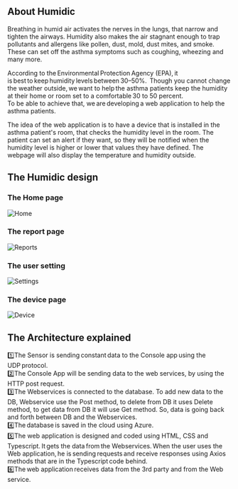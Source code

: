## About Humidic
Breathing in humid air activates the nerves in the lungs, that narrow and tighten the
airways. Humidity also makes the air stagnant enough to trap pollutants and allergens like
pollen, dust, mold, dust mites, and smoke. These can set off the asthma symptoms such as
coughing, wheezing and many more.

According to the Environmental Protection Agency
(EPA), it is best to keep humidity levels between 30–50%. 
Though you cannot change the weather outside, we want to help the asthma patients keep
the humidity at their home or room set to a comfortable 30 to 50 percent. </br>
To be able to achieve that, we are developing a web application to help the asthma
patients. </br>

The idea of the web application is to have a device that is installed in the asthma patient's
room, that checks the humidity level in the room. The patient can set an alert if they want,
so they will be notified when the humidity level is higher or lower that values they have
defined. The webpage will also display the temperature and humidity outside.

## The Humidic design
### The Home page 
![Home](https://user-images.githubusercontent.com/58290791/107936886-7b99ad80-6f83-11eb-9f60-a7ada0f7b8f6.png) </br>
### The report page 
![Reports](https://user-images.githubusercontent.com/58290791/107937037-b00d6980-6f83-11eb-81c7-3235b4cbad59.png)
</br>
### The user setting
![Settings](https://user-images.githubusercontent.com/58290791/107937177-dd5a1780-6f83-11eb-8893-a72a2a895810.png)
</br>
### The device page
![Device](https://user-images.githubusercontent.com/58290791/107937300-09759880-6f84-11eb-81f8-4cc9f329dc94.png)
</br>

## The Architecture explained
:one:The Sensor is sending constant data to the Console app using the UDP protocol.</br>
:two:The Console App will be sending data to the web services, by using the HTTP post
request. </br>
:three:The Webservices is connected to the database. To add new data to the DB, Webservice use
the Post method, to delete from DB it uses Delete method, to get data from DB it will use
Get method. So, data is going back and forth between DB and the Webservices. </br>
:four:The database is saved in the cloud using Azure. </br>
:five:The web application is designed and coded using HTML, CSS and Typescript. It gets the
data from the Webservices. When the user uses the Web application, he
is sending requests and receive responses using Axios methods that are in the
Typescript code behind. </br>
:six:The web application receives data from the 3rd party and from the Web service.
